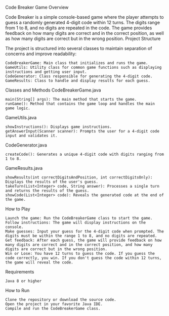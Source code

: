 Code Breaker Game
Overview

Code Breaker is a simple console-based game where the player attempts to guess a randomly generated 4-digit code within 12 turns. The digits range from 1 to 8, and no digits are repeated in the code. The game provides feedback on how many digits are correct and in the correct position, as well as how many digits are correct but in the wrong position.
Project Structure

The project is structured into several classes to maintain separation of concerns and improve readability:

    CodeBreakerGame: Main class that initializes and runs the game.
    GameUtils: Utility class for common game functions such as displaying instructions and getting user input.
    CodeGenerator: Class responsible for generating the 4-digit code.
    GameResults: Class to handle and display results for each guess.

Classes and Methods
CodeBreakerGame.java

    main(String[] args): The main method that starts the game.
    runGame(): Method that contains the game loop and handles the main game logic.

GameUtils.java

    showInstructions(): Displays game instructions.
    getAnswerInput(Scanner scanner): Prompts the user for a 4-digit code input and validates it.

CodeGenerator.java

    createCode(): Generates a unique 4-digit code with digits ranging from 1 to 8.

GameResults.java

    showResults(int correctDigitsAndPosition, int correctDigitsOnly): Displays the results of the user's guess.
    takeTurn(List<Integer> code, String answer): Processes a single turn and returns the results of the guess.
    showCode(List<Integer> code): Reveals the generated code at the end of the game.

How to Play

    Launch the game: Run the CodeBreakerGame class to start the game.
    Follow instructions: The game will display instructions on the console.
    Make guesses: Input your guess for the 4-digit code when prompted. The digits must be within the range 1 to 8, and no digits are repeated.
    Get feedback: After each guess, the game will provide feedback on how many digits are correct and in the correct position, and how many digits are correct but in the wrong position.
    Win or Lose: You have 12 turns to guess the code. If you guess the code correctly, you win. If you don't guess the code within 12 turns, the game will reveal the code.

Requirements

    Java 8 or higher

How to Run

    Clone the repository or download the source code.
    Open the project in your favorite Java IDE.
    Compile and run the CodeBreakerGame class.
